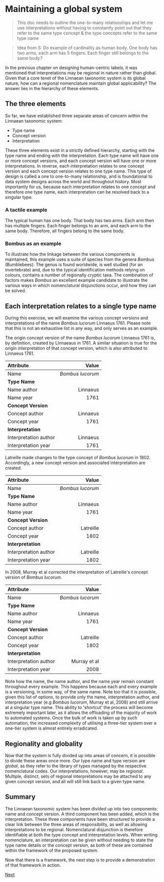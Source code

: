 # Maintaining a global system
> This doc needs to outline the one-to-many relationships and let me use interpretations without having to constantly point out that they refer to the same type concept & the type concepts refer to the same type name

> Idea from S: Do example of cardinality as human body. One body has two arms, each arm has 5 fingers. Each finger still belongs to the same body.?

In the previous chapter on designing human-centric labels, it was mentioned that interpretations may be regional in nature rather than global. Given that a core tenet of the Linnaean taxonomic system is its global nature, how can a regional nomenclature maintain global applicability? The answer lies in the hierarchy of these elements.

## The three elements
So far, we have established three separate areas of concern within the Linnaean taxonomic system:

- Type name
- Concept version
- Interpretation

These three elements exist in a strictly defined hierarchy, starting with the type name and ending with the interpretation. Each type name will have one or more concept versions, and each concept version will have one or more interpretations. In reverse, each interpretation relates to one concept version and each concept version relates to one type name. This type of design is called a one to one-to-many relationship, and is foundational to data system designs across the world and throughout history. Most importantly for us, because each interpretation relates to one concept and therefore one type name, each interpretation can be resolved back to a singular type.

### A tactile example
The typical human has one body. That body has two arms. Each arm then has multiple fingers. Each finger belongs to an arm, and each arm to the same body. Therefore, all fingers belong to the same body.

### Bombus as an example
To illustrate how the linkage between the various components is maintained, this example uses a suite of species from the genera *Bombus* (Bumblebees). The genus is found worldwide, is well studied (for an invertebrate) and, due to the typical identification methods relying on colours, contains a number of regionally cryptic taxa. The combination of factors makes *Bombus* an excellent example candidate to illustrate the various ways in which nomenclatural disjunctions occur, and how they can be solved.

## Each interpretation relates to a single type name
During this exercise, we will examine the various concept versions and interpretations of the name *Bombus lucorum* Linnaeus 1761. Please note that this is not an exhaustive list in any way, and only serves as an example.

The origin concept version of the name *Bombus lucorum* Linnaeus 1761 is, by definition, created by Linnaeaus in 1761. A similar situation is true for the origin interpretation of that concept version, which is also attributed to Linnaeus 1761.

|Attribute|Value|
|:--|--:|
|Name|*Bombus lucorum*|
|**Type Name**|
|Name author|Linnaeus|
|Name year|1761|
|**Concept Version**|
|Concept author|Linnaeus|
|Concept year|1761|
|**Interpretation**|
|Interpretation author|Linnaeus|
|Interpretation year|1761|

Latreille made changes to the type concept of *Bombus lucorum* in 1802. Accordingly, a new concept version and associated interpretation are created.

|Attribute|Value|
|:--|--:|
|Name|*Bombus lucorum*|
|**Type Name**|
|Name author|Linnaeus|
|Name year|1761|
|**Concept Version**|
|Concept author|Latreille|
|Concept year|1802|
|**Interpretation**|
|Interpretation author|Latreille|
|Interpretation year|1802|

In 2008, Murray et al corrected the interpretation of Latreille's concept version of *Bombus lucorum*.

|Attribute|Value|
|:--|--:|
|Name|*Bombus lucorum*|
|**Type Name**|
|Name author|Linnaeus|
|Name year|1761|
|**Concept Version**|
|Concept author|Latreille|
|Concept year|1802|
|**Interpretation**|
|Interpretation author|Murray et al|
|Interpretation year|2008|v

Note how the name, the name author, and the name year remain constant throughout every example. This happens because each and every example is a versioning, in some way, of the same name. Note too that it is possible, given this list of options, to provide only the name, interpretation author, and interpretation year (e.g *Bombus lucorum*, Murray et al, 2008) and still arrive at a singular type name. This ability to 'shortcut' the process will become extremely important later, as it allows the offloading of the majority of work to automated systems. Once the bulk of work is taken up by such automation, the increased complexity of utilising a three-tier system over a one-tier system is almost entirely erradicated.

## Regionality and globality
Now that the system is fully divided up into areas of concern, it is possible to divide these areas once more. Our type name and type version are *global*, as they refer to the library of types managed by the respective nomenclatural codes. Our interpretations, however, may be *regional*. Multiple, distinct, sets of regional interpretations may be attached to any given concept version, and all will still link back to a given type name.

## Summary
The Linnaean taxonomic system has been divided up into two components: name and concept version. A third component has been added, which is the interpretation. These three components have been structured to provide a clear link between the three areas of responsibility, as well as allowing interpretations to be regional. Nomenclatural disjunction is therefore identifiable at both the type concept and interpretation levels. When writing nomenclature, an interpretation can be given without needing to state the type name details or the concept version, as both of these are contained within the framework of the proposed system.

Now that there is a framework, the next step is to provide a demonstration of that framework in action.

[Next](./interpretation-regions.md)